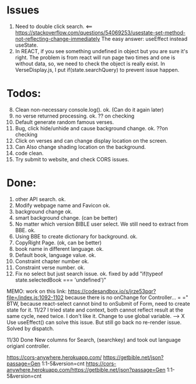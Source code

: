 # Issues  
1. Need to double click search.  <==
https://stackoverflow.com/questions/54069253/usestate-set-method-not-reflecting-change-immediately
The easy answer: useEffect instead useState.  
2. In REACT, if you see something undefined in object but you are sure it's right. The problem is from
react will run page two times and one is without data, so, we need to check the object is really exist.
In VerseDisplay.js, I put if(state.searchQuery) to prevent issue happen.


# Todos:  
8. Clean non-necessary console.log(). ok. (Can do it again later)
9. no verse returned processing. ok.  ?? on checking
11. Default generate random famous verses.  
16. Bug, click hide/unhide and cause background change. ok. ??on checking  
17. Click on verses and can change display location on the screen.  
18. Can Also change shading location on the background.  
19. code clean.  
20. Try submit to website, and check CORS issues.

# Done:  
1. other API search.   ok.
2. Modify webpage name and Favicon ok.  
3. background change  ok.
4. smart background change.  (can be better)
5. No matter which version BIBLE user select. We still need to extract from BBE. ok.
6. Using BBE to create dictionary for background. ok.
7. CopyRight Page.  (ok, can be better)
10. book name in different language. ok.
12. Default book, language value. ok.  
13. Constraint chapter number ok.  
14. Constraint verse number. ok.  
15. Fix no select but just search issue.  ok. fixed by add "if(typeof state.selectedBook === 'undefined')"


MEMO: work on this link:
https://codesandbox.io/s/jrze53pqr?file=/index.js:1092-1102
because there is no onChange for Controller... = ="
BTW, because react-select cannot bind to onSubmit of Form, need to create state for it.
11/27 I tried state and context, both cannot reflect result at the same cycle, need twice. I don't like it.
Change to use global variable.  --> X
Use useEffect() can solve this issue. But still go back no re-render issue. Solved by dispatch.

11/30 Done New columns for Search, (searchkey) and took out language origianl controller.


https://cors-anywhere.herokuapp.com/
https://getbible.net/json?passage=Gen 1:1-5&version=cnt
https://cors-anywhere.herokuapp.com/https://getbible.net/json?passage=Gen 1:1-5&version=cnt

